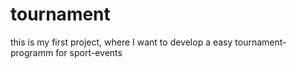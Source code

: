# tournament
this is my first project, where I want to develop a easy tournament-programm for sport-events
